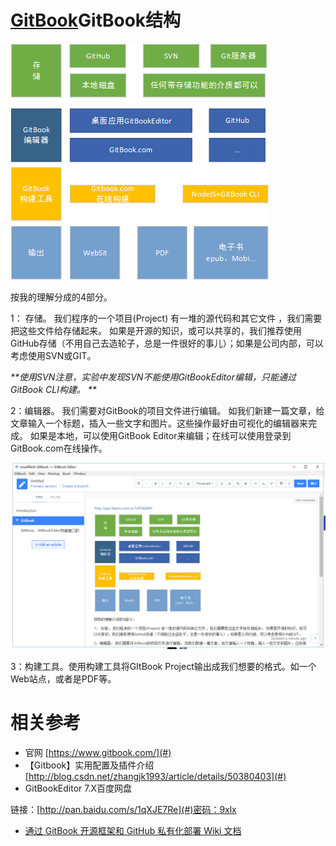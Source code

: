 # [GitBook](/gitbook.md)GitBook结构

![](/assets/github结构.png)

按我的理解分成的4部分。

1： 存储。 我们程序的一个项目\(Project\) 有一堆的源代码和其它文件 ，我们需要把这些文件给存储起来。 如果是开源的知识，或可以共享的，我们推荐使用GitHub存储（不用自己去造轮子，总是一件很好的事儿）；如果是公司内部，可以考虑使用SVN或GIT。

_**使用SVN注意，实验中发现SVN不能使用GitBookEditor编辑，只能通过GitBook CLI构建。 **_

2：编辑器。 我们需要对GitBook的项目文件进行编辑。 如我们新建一篇文章，给文章输入一个标题，插入一些文字和图片。这些操作最好由可视化的编辑器来完成。 如果是本地，可以使用GitBook Editor来编辑；在线可以使用登录到GitBook.com在线操作。

![](/assets/gitbookeditor.png)

3：构建工具。使用构建工具将GItBook Project输出成我们想要的格式。如一个Web站点，或者是PDF等。

# 相关参考

* 官网
  [https://www.gitbook.com/](#)
* 【Gitbook】实用配置及插件介绍
  [http://blog.csdn.net/zhangjk1993/article/details/50380403](#)
* GitBookEditor 7.X百度网盘

链接：[http://pan.baidu.com/s/1qXJE7Re](#)密码：9xlx

* [通过 GitBook 开源框架和 GitHub 私有化部署 Wiki 文档](#)



